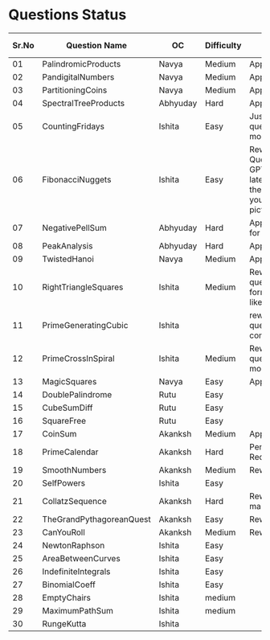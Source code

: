 # Questions Status

| Sr.No | Question Name       | OC       | Difficulty |  Status | Question Inspiration |
| ----- | ------------------- | -------- | ------ | ------ | ------ |
| 01    | PalindromicProducts | Navya    | Medium | Approved | |
| 02    | PandigitalNumbers   | Navya    | Medium | Approved | |
| 03    | PartitioningCoins   | Navya    | Medium | Approved | |
| 04    | SpectralTreeProducts | Abhyuday | Hard | Approved | |
| 05    | CountingFridays     | Ishita   | Easy | Just reword question to be more readable | |
| 06    | FibonacciNuggets    | Ishita   | Easy | Reword Question - Use GPT to get the latex format for the formulas you've used as pictures      | |
| 07    | NegativePellSum     | Abhyuday | Hard | Approved - Kept for Backup | |
| 08    | PeakAnalysis        | Abhyuday | Hard | Approved | |
| 09    | TwistedHanoi        | Navya    | Medium | Approved | |
| 10    | RightTriangleSquares| Ishita   | Medium | Reword the question in the format similar like [this.](https://github.com/Roonil03/ProjectEulerCodes/blob/main/Problem0137.%20FibonacciGoldenNuggets/README.md) | |
| 11    | PrimeGeneratingCubic| Ishita   |  | rework the question completely... | |
| 12    | PrimeCrossInSpiral  | Ishita   | Medium | Reword the question to be more readable | |
| 13    | MagicSquares        | Navya    |  Easy | Approved | |
| 14    | DoublePalindrome    | Rutu     | Easy |  | 
| 15    | CubeSumDiff         | Rutu  |  Easy |   |
| 16    | SquareFree          | Rutu   | Easy |  |
| 17    | CoinSum             | Akanksh  | Medium | Approved |
| 18    | PrimeCalendar       | Akanksh  | Hard | Pending;Solution Required |
| 19    | SmoothNumbers       | Akanksh  | Medium | Rework Needed  |
| 20    | SelfPowers          | Ishita   | Easy   |  |
| 21    | CollatzSequence     | Akanksh  | Hard | Reword and make it hard |
| 22    | TheGrandPythagoreanQuest| Akanksh  | Easy | Reword  |
| 23    | CanYouRoll          | Akanksh | Medium | Reword |
| 24    | NewtonRaphson       | Ishita   |Easy  |        |
| 25    | AreaBetweenCurves   | Ishita   |Easy  |        |
| 26    | IndefiniteIntegrals | Ishita   |Easy  |        |
| 27    | BinomialCoeff       | Ishita   |Easy  |        |
| 28    | EmptyChairs         | Ishita   |medium|        |
| 29    | MaximumPathSum      | Ishita   |medium|        |
| 30    |RungeKutta           | Ishita   |      |        |





